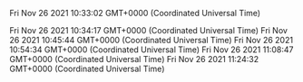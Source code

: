 Fri Nov 26 2021 10:33:02 GMT+0000 (Coordinated Universal Time)

Fri Nov 26 2021 10:34:17 GMT+0000 (Coordinated Universal Time)
Fri Nov 26 2021 10:45:44 GMT+0000 (Coordinated Universal Time)
Fri Nov 26 2021 10:54:34 GMT+0000 (Coordinated Universal Time)
Fri Nov 26 2021 11:08:47 GMT+0000 (Coordinated Universal Time)
Fri Nov 26 2021 11:24:32 GMT+0000 (Coordinated Universal Time)